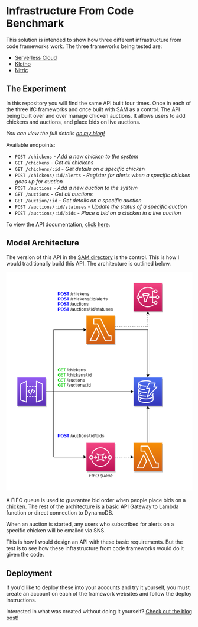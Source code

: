 # Infrastructure From Code Benchmark

This solution is intended to show how three different infrastructure from code frameworks work. The three frameworks being tested are:

* [Serverless Cloud](https://www.serverless.com/cloud)
* [Klotho](https://klo.dev/)
* [Nitric](https://nitric.io/)

## The Experiment

In this repository you will find the same API built four times. Once in each of the three IfC frameworks and once built with SAM as a control. The API being built over and over manage chicken auctions. It allows users to add chickens and auctions, and place bids on live auctions.

*You can view the full details [on my blog!](https://www.readysetcloud.io/blog/allen.helton/infrastructure-from-code-benchmark/)*

Available endpoints:

* `POST /chickens` - *Add a new chicken to the system*
* `GET /chickens` - *Get all chickens*
* `GET /chickens/:id` - *Get details on a specific chicken*
* `POST /chickens/:id/alerts` - *Register for alerts when a specific chicken goes up for auction*
* `POST /auctions` - *Add a new auction to the system*
* `GET /auctions` - *Get all auctions*
* `GET /auction/:id` - *Get details on a specific auction*
* `POST /auctions/:id/statuses` - *Update the status of a specific auction*
* `POST /auctions/:id/bids` - *Place a bid on a chicken in a live auction*

To view the API documentation, [click here](https://itchy-swan-43.redoc.ly/).

## Model Architecture

The version of this API in the [SAM directory](/SAM) is the control. This is how I would traditionally build this API. The architecture is outlined below.

![Architecture diagram for control experiment](/documentation//architecture_diagram.png)

A FIFO queue is used to guarantee bid order when people place bids on a chicken. The rest of the architecture is a basic API Gateway to Lambda function or direct connection to DynamoDB. 

When an auction is started, any users who subscribed for alerts on a specific chicken will be emailed via SNS.

This is how I would design an API with these basic requirements. But the test is to see how these infrastructure from code frameworks would do it given the code.

## Deployment

If you'd like to deploy these into your accounts and try it yourself, you must create an account on each of the framework websites and follow the deploy instructions. 

Interested in what was created without doing it yourself? [Check out the blog post!](https://www.readysetcloud.io/blog/allen.helton/infrastructure-from-code-benchmark/)
